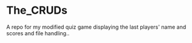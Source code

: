 # The_CRUDs
A repo for my modified quiz game displaying the last players' name and scores and file handling..
